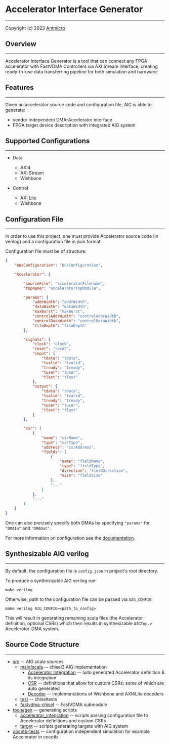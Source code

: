 # Accelerator Interface Generator
---
Copyright (c) 2023 [Antmicro](https://www.antmicro.com)

## Overview
---
Accelerator Interface Generator is a tool that can connect any FPGA accelerator with FastVDMA Controllers via AXI Stream interface, creating ready-to-use data transferring pipeline for both simulation and hardware.

## Features
---
Given an accelerator source code and configuration file, AIG is able to generate:
- vendor independent DMA-Accelerator interface
- FPGA target device description with integrated AIG system

## Supported Configurations
---
- Data
	- AXI4
	- AXI Stream
	- Wishbone

- Control
	- AXI Lite
	- Wishbone

## Configuration File
---
In order to use this project, one must provide Accelerator source code (in verilog) and a configuration file in json format.

Configuration file must be of structure:
```json
{
    "busConfiguration": "busConfiguration",

    "Accelerator": {

        "sourceFile": "acceleratorFilename",
        "topName": "acceleratorTopModule",

        "params": {
            "addrWidth": "addrWidth",
            "dataWidth": "dataWidth",
            "maxBurst": "maxBurst",
            "controlAddrWidth": "controlAddrWidth",
            "controlDataWidth": "controlDataWidth",
            "fifoDepth": "fifoDepth"
        },

        "signals": {
            "clock": "clock",
            "reset": "reset",
            "input": {
                "tdata": "tdata",
                "tvalid": "tvalid",
                "tready": "tready",
                "tuser": "tuser",
                "tlast": "tlast"
            },
            "output": {
                "tdata": "tdata",
                "tvalid": "tvalid",
                "tready": "tready",
                "tuser": "tuser",
                "tlast": "tlast"
            }
        },

        "csr": [
            {
                "name": "csrName",
                "type": "csrType",
                "address": "csrAddress",
                "fields": [
                    {
                        "name": "fieldName",
                        "type": "fieldType",
                        "direction": "fieldDirection",
                        "size": "fieldSize"
                    },
                    "..."
                ]
            },
            "..."
        ]
    }
}
```

One can also precisely specify both DMAs by specifying `"params"` for `"DMAIn"` and `"DMAOut"`.

For more information on configuration see the [documentation](https://antmicro.github.io/accelerator-interface-generator/Configuration.html).

## Synthesizable AIG verilog
---
By default, the configuration file is `config.json` in project's root directory.

To produce a synthesizable AIG verilog run:
```
make verilog
```

Otherwise, path to the configuration file can be passed via `AIG_CONFIG`:
```
make verilog AIG_CONFIG=<path_to_config>
```

This will result in generating remaining scala files (the Accelerator definition, optional CSRs) which then results in synthesizable `AIGTop.v` Accelerator-DMA system.

## Source Code Structure
---
- [src](src) -- AIG scala sources
	- [main/scala](src/main/scala) -- chisel3 AIG implementation
		- [Accelerator Integration](src/main/scala/AcceleratorIntegration) -- auto generated Accelerator definition & its integration
		- [CSR](src/main/scala/CSR) -- definitions that allow for custom CSRs; some of which are auto generated
		- [Decoder](src/main/scala/Decoder) -- implementations of Wishbone and AXI4Lite decoders
	- [test](src/test) -- chiseltests
	- [fastvdma-chisel](https://github.com/antmicro/fastvdma) -- FastVDMA submodule
- [tools/gen](tools/gen) -- generating scripts
	- [accelerator_integration](tools/gen/accelerator_integration) -- scripts parsing configuration file to Accelerator definitions and custom CSRs
	- [target](tools/gen/target) -- scripts generating targets with AIG system
- [cocotb-tests](cocotb-tests) -- configuration independent simulation for example Accelerator in cocotb
